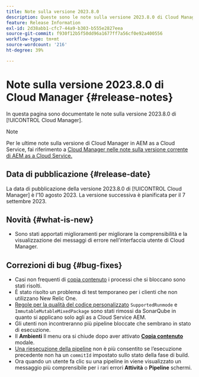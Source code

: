 ```yaml
---
title: Note sulla versione 2023.8.0
description: Queste sono le note sulla versione 2023.8.0 di Cloud Manager.
feature: Release Information
exl-id: 2d38abb1-cfc7-44a9-b303-b555e2827eea
source-git-commit: f930f12b5f50dd96a1677ff7a56cf0e92a400556
workflow-type: tm+mt
source-wordcount: '216'
ht-degree: 39%

---
```



# Note sulla versione 2023.8.0 di Cloud Manager {#release-notes}

In questa pagina sono documentate le note sulla versione 2023.8.0 di [!UICONTROL Cloud Manager].

>[!NOTE]
>
>Per le ultime note sulla versione di Cloud Manager in AEM as a Cloud Service, fai riferimento a [Cloud Manager nelle note sulla versione corrente di AEM as a Cloud Service.](https://experienceleague.adobe.com/docs/experience-manager-cloud-service/content/implementing/using-cloud-manager/release-notes-cloud-manager/release-notes-cm-current.html?lang=it)

## Data di pubblicazione {#release-date}

La data di pubblicazione della versione 2023.8.0 di [!UICONTROL Cloud Manager] è l’10 agosto 2023. La versione successiva è pianificata per il 7 settembre 2023.

## Novità {#what-is-new}

* Sono stati apportati miglioramenti per migliorare la comprensibilità e la visualizzazione dei messaggi di errore nell’interfaccia utente di Cloud Manager.

## Correzioni di bug {#bug-fixes}

* Casi non frequenti di [copia contenuto](/help/using/content-copy.md) i processi che si bloccano sono stati risolti.
* È stato risolto un problema di test temporaneo per i clienti che non utilizzano New Relic One.
* [Regole per la qualità del codice personalizzato](/help/using/custom-code-quality-rules.md) `SupportedRunmode` e `ImmutableMutableMixedPackage` sono stati rimossi da SonarQube in quanto si applicano solo agli as a Cloud Service AEM.
* Gli utenti non incontreranno più pipeline bloccate che sembrano in stato di esecuzione.
* Il **Ambienti** Il menu ora si chiude dopo aver attivato **[Copia contenuto](/help/using/content-copy.md)** modale.
* [Una riesecuzione della pipeline](/help/using/code-deployment.md#reexecute-deployment) non è più consentito se l’esecuzione precedente non ha un `commitId` impostato sullo stato della fase di build.
* Ora quando un utente fa clic su una pipeline in viene visualizzato un messaggio più comprensibile per i rari errori **Attività** o **Pipeline** schermi.
